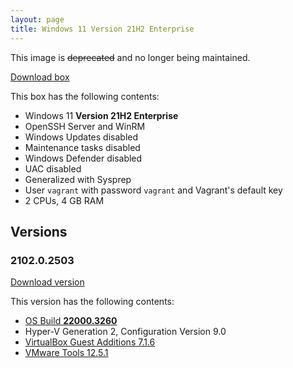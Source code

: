 ```yaml
---
layout: page
title: Windows 11 Version 21H2 Enterprise
---
```


This image is ~~deprecated~~ and no longer being maintained.

[Download box][Box]

This box has the following contents:

- Windows 11 **Version 21H2 Enterprise**
- OpenSSH Server and WinRM
- Windows Updates disabled
- Maintenance tasks disabled
- Windows Defender disabled
- UAC disabled
- Generalized with Sysprep
- User `vagrant` with password `vagrant` and Vagrant's default key
- 2 CPUs, 4 GB RAM

[Box]: https://portal.cloud.hashicorp.com/vagrant/discover/gusztavvargadr/windows-11-21h2-enterprise

## Versions

### 2102.0.2503

[Download version][Version210202503]

This version has the following contents:

- [OS Build **22000.3260**](https://support.microsoft.com/en-us/help/5044280)
- Hyper-V Generation 2, Configuration Version 9.0
- [VirtualBox Guest Additions 7.1.6](https://www.virtualbox.org/wiki/Changelog-7.1#v6)
- [VMware Tools 12.5.1](https://techdocs.broadcom.com/us/en/vmware-cis/vsphere/tools/12-5-0/release-notes/vmware-tools-1251-release-notes.html)

[Version210202503]: https://portal.cloud.hashicorp.com/vagrant/discover/gusztavvargadr/windows-11-21h2-enterprise/versions/2102.0.2503
